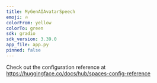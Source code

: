 ```yaml
---
title: MyGenAIAvatarSpeech
emoji: 🔥
colorFrom: yellow
colorTo: green
sdk: gradio
sdk_version: 3.39.0
app_file: app.py
pinned: false
---
```


Check out the configuration reference at https://huggingface.co/docs/hub/spaces-config-reference
